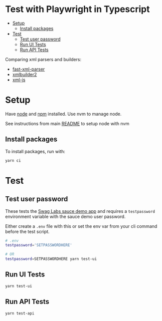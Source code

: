 <h1>Test with Playwright in Typescript</h1>

- [Setup](#setup)
  - [Install packages](#install-packages)
- [Test](#test)
  - [Test user password](#test-user-password)
  - [Run UI Tests](#run-ui-tests)
  - [Run API Tests](#run-api-tests)

Comparing xml parsers and builders:

- [fast-xml-parser](https://github.com/NaturalIntelligence/fast-xml-parser)
- [xmlbuilder2](https://github.com/oozcitak/xmlbuilder2)
- [xml-js](https://github.com/nashwaan/xml-js)

# Setup

Have [node](https://nodejs.org/en) and [npm](https://www.npmjs.com/) installed. Use nvm to manage node.

See instructions from main [README](../README.md#node-with-nvm) to setup node with nvm

## Install packages

To install packages, run with:

```bash
yarn ci
```

# Test

## Test user password

These tests the [Swag Labs sauce demo app](https://www.saucedemo.com) and requires a `testpassword` environment variable with the sauce demo user password.

Either create a `.env` file with this or set the env var from your cli command before the test script.

```bash
# .env
testpassword='SETPASSWORDHERE'

# OR
testpassword=SETPASSWORDHERE yarn test-ui
```

## Run UI Tests

```bash
yarn test-ui
```

## Run API Tests

```bash
yarn test-api
```
